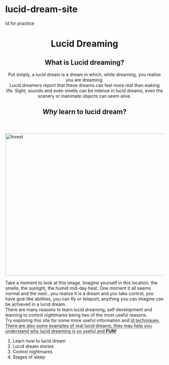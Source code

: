 # lucid-dream-site
ld for practice
<!DOCTYPE html>
<html lang="en" dir="ltr">
<head>
  <title>Lucid Dreaming</title>
    
</head>
  
<body>
  <header>
    <h1>Lucid Dreaming</h1>
    <h2>What is <b>Lucid dreaming?</b></h2>
    <p>Put simply, a lucid dream is a dream in which, while dreaming, you realize you are dreaming. <br>
      Lucid dreamers report that these dreams can feel <em>more</em> real than waking life. Sight, sounds and even smells can be    intense in lucid dreams, even the scenery or inanimate objects can seem alive.</p>
    <h2><em>Why</em> learn to lucid dream?</h2>
  </header>
    <img src="20190315_131749.jpg" alt="forest" height='450' width='850'>
    <p>Take a moment to look at this image. Imagine yourself in this location, the smells, the sunlight, the humid mid-day heat. One moment it all seems normal and the next...you realize it is a dream and you take control, you have god-like abilities, you can fly or teleport, anything you can imagine can be achieved in a lucid dream.<br>
     There are many reasons to learn lucid dreaming, self development and learning to control nightmares being two of the most useful reasons. <br>
  Try exploring this site for some more useful information and <abbr title="lucid dreaming">ld<abbr> techniques. <br> There are also some examples of real lucid dreams, they may help you understand why lucid dreaming is so useful and <b>FUN!</b></p>
      
    
  <!--add links to other info -ld techniques-stories-nightmares-stages of sleep- -->
</body>
<footer>
  <ol>
    <li>Learn how to lucid dream</li>
    <li>Lucid dream stories</li>
    <li>Control nightmares</li>
    <li>Stages of sleep</li>
